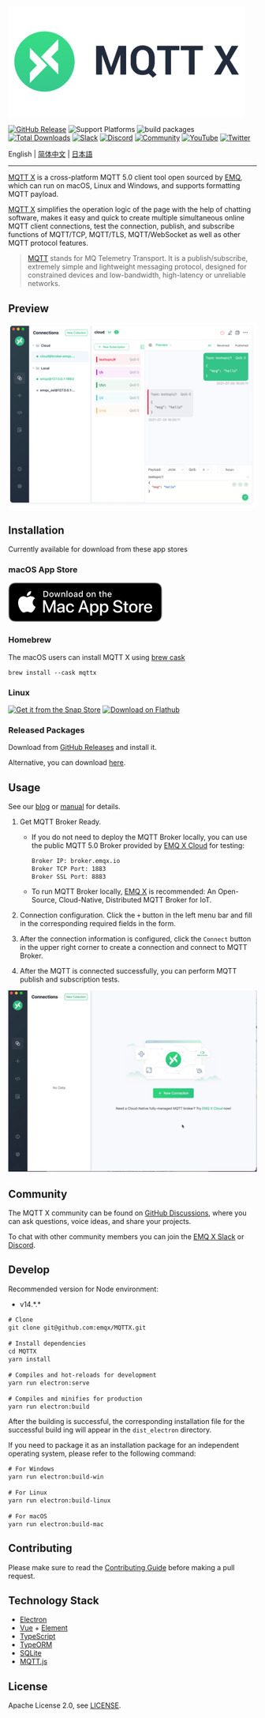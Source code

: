 <img src="./assets/mqttx-logo.png" width="480" alt="MQTTX Logo" />

[![GitHub Release](https://img.shields.io/github/release/emqx/mqttx?color=brightgreen)](https://github.com/emqx/mqttx/releases)
![Support Platforms](https://camo.githubusercontent.com/a50c47295f350646d08f2e1ccd797ceca3840e52/68747470733a2f2f696d672e736869656c64732e696f2f62616467652f706c6174666f726d2d6d61634f5325323025374325323057696e646f77732532302537432532304c696e75782d6c69676874677265792e737667)
![build packages](https://github.com/emqx/MQTTX/workflows/build%20packages/badge.svg)
[![Total Downloads](https://img.shields.io/github/downloads/emqx/mqttx/total.svg)](https://github.com/emqx/mqttx/releases)
[![Slack](https://img.shields.io/badge/Slack-EMQ%20X-39AE85?logo=slack)](https://slack-invite.emqx.io/) [![Discord](https://img.shields.io/discord/931086341838622751?label=Discord&logo=discord)](https://discord.gg/xYGf3fQnES)
[![Community](https://img.shields.io/badge/Community-MQTT%20X-yellow?logo=github)](https://github.com/emqx/MQTTX/discussions)
[![YouTube](https://img.shields.io/badge/Subscribe-EMQ-FF0000?logo=youtube)](https://www.youtube.com/channel/UC5FjR77ErAxvZENEWzQaO5Q)
[![Twitter](https://img.shields.io/badge/Follow-EMQ-1DA1F2?logo=twitter)](https://twitter.com/EMQTech)

English | [简体中文](./README-CN.md) | [日本語](./README-JP.md)

---

[MQTT X](https://mqttx.app) is a cross-platform MQTT 5.0 client tool open sourced by [EMQ](https://emqx.com/en), which can run on macOS, Linux and Windows, and supports formatting MQTT payload.

[MQTT X](https://mqttx.app) simplifies the operation logic of the page with the help of chatting software, makes it easy and quick to create multiple simultaneous online MQTT client connections, test the connection, publish, and subscribe functions of MQTT/TCP, MQTT/TLS, MQTT/WebSocket as well as other MQTT protocol features.

> [MQTT](http://mqtt.org/faq) stands for MQ Telemetry Transport. It is a publish/subscribe, extremely simple and lightweight messaging protocol, designed for constrained devices and low-bandwidth, high-latency or unreliable networks.

## Preview

![mqttx-preview](./assets/mqttx-preview.png)

## Installation

Currently available for download from these app stores

### macOS App Store

[![Download on the Mac App Store](./assets/app-store-download.svg)](https://apps.apple.com/us/app/mqttx/id1514074565?mt=12)

### Homebrew

The macOS users can install MQTT X using [brew cask](https://formulae.brew.sh/cask/mqttx)

```shell
brew install --cask mqttx
```

### Linux

[![Get it from the Snap Store](https://snapcraft.io/static/images/badges/en/snap-store-black.svg)](https://snapcraft.io/mqttx)
<a href='https://flathub.org/apps/details/com.emqx.MQTTX'><img height='56' alt='Download on Flathub' src='https://flathub.org/assets/badges/flathub-badge-en.png'/></a>

### Released Packages

Download from [GitHub Releases](https://github.com/emqx/MQTTX/releases) and install it.

Alternative, you can download [here](https://www.emqx.io/downloads/MQTTX/).

## Usage

See our [blog](https://www.emqx.io/blog/mqtt-x-guideline) or [manual](./docs/manual.md) for details.

1. Get MQTT Broker Ready.

    - If you do not need to deploy the MQTT Broker locally, you can use the public MQTT 5.0 Broker provided by [EMQ X Cloud](https://www.emqx.com/en/cloud) for testing:

        ```shell
        Broker IP: broker.emqx.io
        Broker TCP Port: 1883
        Broker SSL Port: 8883
        ```

    - To run MQTT Broker locally, [EMQ X](https://www.emqx.com/en/products/emqx) is recommended: An Open-Source, Cloud-Native, Distributed MQTT Broker for IoT.

2. Connection configuration. Click the `+` button in the left menu bar and fill in the corresponding required fields in the form.

3. After the connection information is configured, click the `Connect` button in the upper right corner to create a connection and connect to MQTT Broker.

4. After the MQTT is connected successfully, you can perform MQTT publish and subscription tests.

![mqttx-gif](./assets/mqttx-gif.gif)

## Community

The MQTT X community can be found on [GitHub Discussions](https://github.com/emqx/MQTTX/discussions), where you can ask questions, voice ideas, and share your projects.

To chat with other community members you can join the [EMQ X Slack](https://slack-invite.emqx.io) or [Discord](https://discord.gg/xYGf3fQnES).

## Develop

Recommended version for Node environment:

- v14.\*.\*

``` shell
# Clone
git clone git@github.com:emqx/MQTTX.git

# Install dependencies
cd MQTTX
yarn install

# Compiles and hot-reloads for development
yarn run electron:serve

# Compiles and minifies for production
yarn run electron:build
```

After the building is successful, the corresponding installation file for the successful build ing will appear in the `dist_electron` directory.

If you need to package it as an installation package for an independent operating system, please refer to the following command:

```shell
# For Windows
yarn run electron:build-win

# For Linux
yarn run electron:build-linux

# For macOS
yarn run electron:build-mac
```

## Contributing

Please make sure to read the [Contributing Guide](https://github.com/emqx/MQTTX/blob/master/.github/CONTRIBUTING.md) before making a pull request.

## Technology Stack

- [Electron](https://electronjs.org/)
- [Vue](https://vuejs.org/) + [Element](https://element.eleme.io)
- [TypeScript](https://www.typescriptlang.org/)
- [TypeORM](https://github.com/typeorm/typeorm)
- [SQLite](https://github.com/mapbox/node-sqlite3)
- [MQTT.js](https://github.com/mqttjs/MQTT.js)

## License

Apache License 2.0, see [LICENSE](https://github.com/emqx/MQTTX/blob/master/LICENSE).
